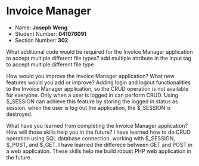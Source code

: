 # Invoice Manager
- Name: **Joseph Weng**
- Student Number: **041076091**
- Section Number: **302**


What additional code would be required for the Invoice Manager application to accept multiple different file types?
add multiple attribute in the input tag to accept multiple different file type

How would you improve the Invoice Manager application? What new features would you add or improve?
Adding login and logout functionalities to the Invoice Manager application, so the CRUD operation is not available for everyone. Only
when a user is logged in can perform CRUD. Using $_SESSION can achieve this feature by storing the logged in status as session. when the user
is log out the application, the $_SESSION is destroyed.

What have you learned from completing the Invoice Manager application? How will those skills help you in the future?
I have learned how to do CRUD operation using SQL database connection. working with $_SESSION, $_POST, and $_GET. 
I have learned the differece between GET and POST in a web application.
These skills help me build robust PHP web application in the future.